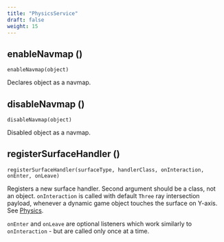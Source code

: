 ```yaml
---
title: "PhysicsService"
draft: false
weight: 15
---
```


## enableNavmap ()

`enableNavmap(object)`

Declares object as a navmap.

## disableNavmap ()

`disableNavmap(object)`

Disabled object as a navmap.

## registerSurfaceHandler ()

`registerSurfaceHandler(surfaceType, handlerClass, onInteraction, onEnter, onLeave)`

Registers a new surface handler. Second argument should be a class, not an object. `onInteraction` is called with default `Three` ray intersection payload, whenever a dynamic game object touches the surface on Y-axis. See [Physics](/intro/physics/).

`onEnter` and `onLeave` are optional listeners which work similarly to `onInteraction` - but are called only once at a time.
